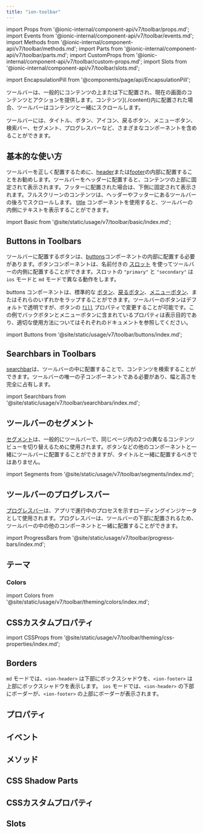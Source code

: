 ```yaml
---
title: "ion-toolbar"
---
```

import Props from '@ionic-internal/component-api/v7/toolbar/props.md';
import Events from '@ionic-internal/component-api/v7/toolbar/events.md';
import Methods from '@ionic-internal/component-api/v7/toolbar/methods.md';
import Parts from '@ionic-internal/component-api/v7/toolbar/parts.md';
import CustomProps from '@ionic-internal/component-api/v7/toolbar/custom-props.md';
import Slots from '@ionic-internal/component-api/v7/toolbar/slots.md';

<head>
  <title>Toolbar | Customize App Menu Toolbar Buttons and Icons</title>
  <meta name="description" content="Ion-toolbar コンポーネントは、アプリのメニューにあるツールバーボタンをカスタマイズすることができます。コンテンツの上下に固定ツールバーを追加したり、コンテンツと一緒にスクロールするフルスクリーンを使用することができます。" />
</head>

import EncapsulationPill from '@components/page/api/EncapsulationPill';

<EncapsulationPill type="shadow" />


ツールバーは、一般的にコンテンツの上または下に配置され、現在の画面のコンテンツとアクションを提供します。コンテンツ](./content)内に配置された場合、ツールバーはコンテンツと一緒にスクロールします。

ツールバーには、タイトル、ボタン、アイコン、戻るボタン、メニューボタン、検索バー、セグメント、プログレスバーなど、さまざまなコンポーネントを含めることができます。


## 基本的な使い方

ツールバーを正しく配置するために、[header](./header)または[footer](./footer)の内部に配置することをお勧めします。ツールバーをヘッダーに配置すると、コンテンツの上部に固定されて表示されます。フッターに配置された場合は、下側に固定されて表示されます。フルスクリーンのコンテンツは、ヘッダーやフッターにあるツールバーの後ろでスクロールします。 [title](./title) コンポーネントを使用すると、ツールバーの内側にテキストを表示することができます。

import Basic from '@site/static/usage/v7/toolbar/basic/index.md';

<Basic />


## Buttons in Toolbars

ツールバーに配置するボタンは、[buttons](./buttons)コンポーネントの内部に配置する必要があります。ボタンコンポーネントは、名前付きの [スロット](#slots) を使ってツールバーの内側に配置することができます。スロットの `"primary"` と `"secondary"` は `ios` モードと `md` モードで異なる動作をします。

buttons コンポーネントは、標準的な [ボタン](./button)、[戻るボタン](./back-button)、[メニューボタン](./menu-button)、またはそれらのいずれかをラップすることができます。ツールバーのボタンはデフォルトで透明ですが、ボタンの [`fill`](./button#fill) プロパティで変更することが可能です。この例でバックボタンとメニューボタンに含まれているプロパティは表示目的であり、適切な使用方法についてはそれぞれのドキュメントを参照してください。

import Buttons from '@site/static/usage/v7/toolbar/buttons/index.md';

<Buttons />


## Searchbars in Toolbars

[searchbar](./searchbar)は、ツールバーの中に配置することで、コンテンツを検索することができます。ツールバーの唯一の子コンポーネントである必要があり、幅と高さを完全に占有します。

import Searchbars from '@site/static/usage/v7/toolbar/searchbars/index.md';

<Searchbars />


## ツールバーのセグメント

[セグメント](./segment)は、一般的にツールバーで、同じページ内の2つの異なるコンテンツビューを切り替えるために使用されます。ボタンなどの他のコンポーネントと一緒にツールバーに配置することができますが、タイトルと一緒に配置するべきではありません。

import Segments from '@site/static/usage/v7/toolbar/segments/index.md';

<Segments />


## ツールバーのプログレスバー

[プログレスバー](./progress-bar)は、アプリで進行中のプロセスを示すローディングインジケータとして使用されます。プログレスバーは、ツールバーの下部に配置されるため、ツールバーの中の他のコンポーネントと一緒に配置することができます。

import ProgressBars from '@site/static/usage/v7/toolbar/progress-bars/index.md';

<ProgressBars />


## テーマ

### Colors

import Colors from '@site/static/usage/v7/toolbar/theming/colors/index.md';

<Colors />

## CSSカスタムプロパティ

import CSSProps from '@site/static/usage/v7/toolbar/theming/css-properties/index.md';

<CSSProps />


## Borders

`md` モードでは、`<ion-header>` は下部にボックスシャドウを、`<ion-footer>` は上部にボックスシャドウを表示します。 `ios` モードでは、`<ion-header>` の下部にボーダーが、`<ion-footer>` の上部にボーダーが表示されます。


## プロパティ
<Props />

## イベント
<Events />

## メソッド
<Methods />

## CSS Shadow Parts
<Parts />

## CSSカスタムプロパティ
<CustomProps />

## Slots
<Slots />
